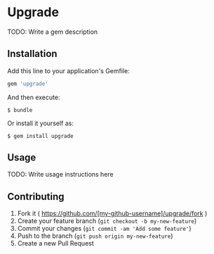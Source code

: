 # Upgrade

TODO: Write a gem description

## Installation

Add this line to your application's Gemfile:

```ruby
gem 'upgrade'
```

And then execute:

    $ bundle

Or install it yourself as:

    $ gem install upgrade

## Usage

TODO: Write usage instructions here

## Contributing

1. Fork it ( https://github.com/[my-github-username]/upgrade/fork )
2. Create your feature branch (`git checkout -b my-new-feature`)
3. Commit your changes (`git commit -am 'Add some feature'`)
4. Push to the branch (`git push origin my-new-feature`)
5. Create a new Pull Request
